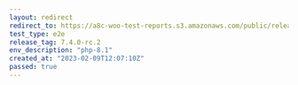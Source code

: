 ```yaml
---
layout: redirect
redirect_to: https://a8c-woo-test-reports.s3.amazonaws.com/public/release/7.4.0-rc.2/php-8.1/e2e/index.html
test_type: e2e
release_tag: 7.4.0-rc.2
env_description: "php-8.1"
created_at: "2023-02-09T12:07:10Z"
passed: true
---
```

